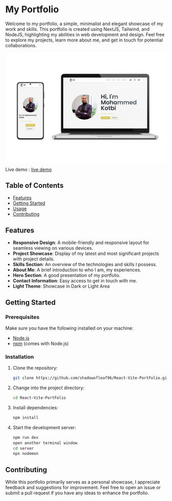 # My Portfolio

Welcome to my portfolio, a simple, minimalist and elegant showcase of my work and skills. This portfolio is created using NextJS, Tailwind, and NodeJS, highlighting my abilities in web development and design. Feel free to explore my projects, learn more about me, and get in touch for potential collaborations.

![Portfolio Mockup](https://github.com/shadowofleaf96/React-Vite-PortFolio/blob/master/mockup.png?raw=true)


Live demo : [live demo](https://new-portfolio-z3hb.onrender.com/)

## Table of Contents

- [Features](#features)
- [Getting Started](#getting-started)
- [Usage](#usage)
- [Contributing](#contributing)

## Features

- **Responsive Design**: A mobile-friendly and responsive layout for seamless viewing on various devices.
- **Project Showcase**: Display of my latest and most significant projects with project details.
- **Skills Section**: An overview of the technologies and skills I possess.
- **About Me**: A brief introduction to who I am, my experiences.
- **Hero Section**: A good presentation of my portfolio.
- **Contact Information**: Easy access to get in touch with me.
- **Light Theme**: Showcase in Dark or Light Area


## Getting Started

### Prerequisites

Make sure you have the following installed on your machine:

- [Node.js](https://nodejs.org/)
- [npm](https://www.npmjs.com/) (comes with Node.js)

### Installation

1. Clone the repository:

   ```bash
   git clone https://github.com/shadowofleaf96/React-Vite-PortFolio.git
   ```

2. Change into the project directory:

   ```bash
   cd React-Vite-PortFolio
   ```

3. Install dependencies:

   ```bash
   npm install
   ```
   

6. Start the development server:

   ```bash
   npm run dev
   open another terminal window
   cd server
   npx nodemon
   ```

## Contributing

While this portfolio primarily serves as a personal showcase, I appreciate feedback and suggestions for improvement. Feel free to open an issue or submit a pull request if you have any ideas to enhance the portfolio.
